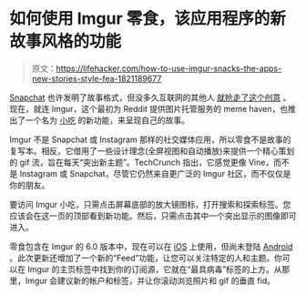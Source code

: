 # 如何使用 Imgur 零食，该应用程序的新故事风格的功能

> 原文：<https://lifehacker.com/how-to-use-imgur-snacks-the-apps-new-stories-style-fea-1821189677>

[Snapchat](https://vitals.lifehacker.com/out-of-control-plastic-surgeons-snapchat-hijinks-are-pu-1819113914) 也许发明了故事格式，但没多久互联网的其他人 [就抢走了这个创意](https://lifehacker.com/instagram-stories-apes-snapchat-lets-you-draw-stuff-on-1784704876#_ga=2.151982137.1834116780.1512924647-1167719708.1504278915) 。现在，就连 Imgur，这个最初为 Reddit 提供图片托管服务的 meme haven，也推出了一个名为 [小吃](https://blog.imgur.com/2017/12/06/discover-the-magic-of-the-internet-on-imgur/) 的新功能，来呈现自己的故事。



Imgur 不是 Snapchat 或 Instagram 那样的社交媒体应用，所以零食不是故事的复写本。相反，它借用了一些设计理念(全屏视图和自动播放)来提供一个精心策划的 gif 流，旨在每天“突出新主题”。TechCrunch 指出，它感觉更像 Vine，而不是 Instagram 或 Snapchat，尽管它仍然来自更广泛的 Imgur 社区，而不仅仅是你的朋友。

要访问 Imgur 小吃，只需点击屏幕底部的放大镜图标，打开搜索和探索标签。您应该会在这一页的顶部看到新功能。然后，只需点击其中一个突出显示的图像即可进入。

零食包含在 Imgur 的 6.0 版本中，现在可以在 [iOS](https://itunes.apple.com/us/app/imgur-awesome-images-gifs/id639881495?mt=8) 上使用，但尚未登陆 [Android](https://play.google.com/store/apps/details?id=com.imgur.mobile&hl=en) 。此次更新还增加了一个新的“Feed”功能，让您可以关注特定的人和主题。你可以在 Imgur 的主页标签中找到你的订阅源，它就在“最具病毒”标签的上方。从那里，Imgur 会建议新的帐户和标签，并让你滚动浏览照片和 gif 的垂直 fid。